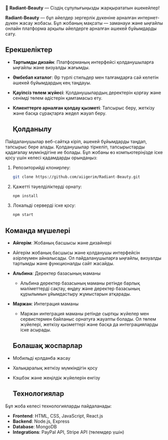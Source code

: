 💎 **Radiant-Beauty** — Сіздің сұлулығыңызды жарқырататын әшекейлер!


**Radiant-Beauty** — бұл әйелдер зергерлік дүкеніне арналған интернет-дүкен жасау жобасы. Бұл жобаның мақсаты — заманауи және ыңғайлы онлайн платформа арқылы әйелдерге арналған әшекей бұйымдарды сату.  
## Ерекшеліктер
- **Тартымды дизайн**: Платформаның интерфейсі қолданушыларға ыңғайлы және визуалды жағымды.
- **Әмбебап каталог**: Әр түрлі стильдер мен талғамдарға сай келетін әшекей бұйымдардың кең таңдауы.
- **Қауіпсіз төлем жүйесі**: Қолданушылардың деректерін қорғау және сенімді төлем әдістерін қамтамасыз ету.
- **Клиенттерге арналған қолдау қызметі**: Тапсырыс беру, жеткізу және басқа сұрақтарға жедел жауап беру.
  
  ## Қолданылу
Пайдаланушылар веб-сайтқа кіріп, әшекей бұйымдарды таңдап, тапсырыс бере алады. Қолданушылар тіркеліп, тапсырыстарды қадағалау мүмкіндігіне ие болады.
Бұл жобаны өз компьютеріңізде іске қосу үшін келесі қадамдарды орындаңыз:

1. Репозиторийді клонирлеу:
    ```bash
    git clone https://github.com/aiigerim/Radiant-Beauty.git
    ```

2. Қажетті тәуелділіктерді орнату:
    ```bash
    npm install
    ```

3. Локальді серверді іске қосу:
    ```bash
    npm start
    ```

## Команда мүшелері
- **Айгерім**: Жобаның басшысы және дизайнері
- Айгерім  жобаның басшысы және қолданушы интерфейсін әзірлеумен айналысады. Ол пайдаланушыларға ыңғайлы, визуалды тартымды және функционалды сайт жасайды.
- **Альбина**: Деректер базасының маманы
  - Альбина деректер базасының маманы ретінде барлық мәліметтерді сақтау, өңдеу және деректер базасының құрылымын ұйымдастыру жұмыстарын атқарады.
- **Маржан**: Интеграция маманы
  - Маржан интеграция маманы ретінде сыртқы жүйелер мен сервистермен байланыс орнатуға жауапты болады. Ол төлем жүйелері, жеткізу қызметтері және басқа да интеграцияларды іске асырады.
  
  ## Болашақ жоспарлар
- Мобильді қолданба жасау
- Халықаралық жеткізу мүмкіндігін қосу
- Кэшбэк және жеңілдік жүйелерін енгізу

  ## Технологиялар

Бұл жоба келесі технологияларды пайдаланады:

- **Frontend**: HTML, CSS, JavaScript, React.js
- **Backend**: Node.js, Express
- **Database**: MongoDB
- **Integrations**: PayPal API, Stripe API (төлемдер үшін)

